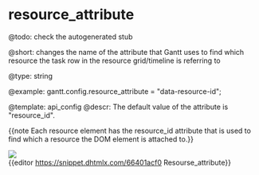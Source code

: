 resource_attribute
=============

@todo:
	check the autogenerated stub


@short: changes the name of the attribute that Gantt uses to find which resource the task row in the resource grid/timeline is referring to
	

@type: string

@example:
gantt.config.resource_attribute = "data-resource-id";



@template:	api_config
@descr:
The default value of the attribute is "resource_id".

{{note Each resource element has the resource_id attribute that is used to find which a resource the DOM element is attached to.}}


<img src="api/resource_attribute.png" /><br>
{{editor 	https://snippet.dhtmlx.com/66401acf0 	Resourse_attribute}}



